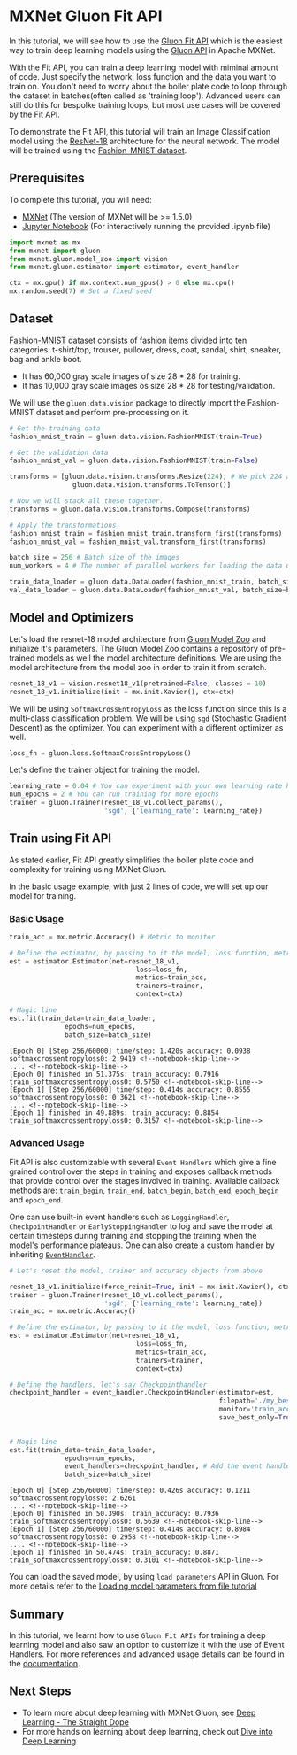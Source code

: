 <!--- Licensed to the Apache Software Foundation (ASF) under one -->
<!--- or more contributor license agreements.  See the NOTICE file -->
<!--- distributed with this work for additional information -->
<!--- regarding copyright ownership.  The ASF licenses this file -->
<!--- to you under the Apache License, Version 2.0 (the -->
<!--- "License"); you may not use this file except in compliance -->
<!--- with the License.  You may obtain a copy of the License at -->

<!---   http://www.apache.org/licenses/LICENSE-2.0 -->

<!--- Unless required by applicable law or agreed to in writing, -->
<!--- software distributed under the License is distributed on an -->
<!--- "AS IS" BASIS, WITHOUT WARRANTIES OR CONDITIONS OF ANY -->
<!--- KIND, either express or implied.  See the License for the -->
<!--- specific language governing permissions and limitations -->
<!--- under the License. -->


# MXNet Gluon Fit API

In this tutorial, we will see how to use the [Gluon Fit API](https://cwiki.apache.org/confluence/display/MXNET/Gluon+Fit+API+-+Tech+Design) which is the easiest way to train deep learning models using the [Gluon API](http://mxnet.incubator.apache.org/versions/master/gluon/index.html) in Apache MXNet. 

With the Fit API, you can train a deep learning model with miminal amount of code. Just specify the network, loss function and the data you want to train on. You don't need to worry about the boiler plate code to loop through the dataset in batches(often called as 'training loop'). Advanced users can still do this for bespolke training loops, but most use cases will be covered by the Fit API.

To demonstrate the Fit API, this tutorial will train an Image Classification model using the [ResNet-18](https://arxiv.org/abs/1512.03385) architecture for the neural network. The model will be trained using the [Fashion-MNIST dataset](https://research.zalando.com/welcome/mission/research-projects/fashion-mnist/). 


## Prerequisites

To complete this tutorial, you will need:

- [MXNet](https://mxnet.incubator.apache.org/install/#overview) (The version of MXNet will be >= 1.5.0)
- [Jupyter Notebook](https://jupyter.org/index.html) (For interactively running the provided .ipynb file)




```python
import mxnet as mx
from mxnet import gluon
from mxnet.gluon.model_zoo import vision
from mxnet.gluon.estimator import estimator, event_handler

ctx = mx.gpu() if mx.context.num_gpus() > 0 else mx.cpu()
mx.random.seed(7) # Set a fixed seed
```

## Dataset

[Fashion-MNIST](https://research.zalando.com/welcome/mission/research-projects/fashion-mnist/) dataset consists of fashion items divided into ten categories: t-shirt/top, trouser, pullover, dress, coat, sandal, shirt, sneaker, bag and ankle boot. 

- It has 60,000 gray scale images of size 28 * 28 for training.  
- It has 10,000 gray scale images os size 28 * 28 for testing/validation. 

We will use the ```gluon.data.vision``` package to directly import the Fashion-MNIST dataset and perform pre-processing on it.


```python
# Get the training data 
fashion_mnist_train = gluon.data.vision.FashionMNIST(train=True)

# Get the validation data
fashion_mnist_val = gluon.data.vision.FashionMNIST(train=False)
```


```python
transforms = [gluon.data.vision.transforms.Resize(224), # We pick 224 as the model we use takes an input of size 224.
                gluon.data.vision.transforms.ToTensor()]

# Now we will stack all these together.
transforms = gluon.data.vision.transforms.Compose(transforms)
```


```python
# Apply the transformations
fashion_mnist_train = fashion_mnist_train.transform_first(transforms)
fashion_mnist_val = fashion_mnist_val.transform_first(transforms)
```


```python
batch_size = 256 # Batch size of the images
num_workers = 4 # The number of parallel workers for loading the data using Data Loaders.

train_data_loader = gluon.data.DataLoader(fashion_mnist_train, batch_size=batch_size, shuffle=True, num_workers=num_workers)
val_data_loader = gluon.data.DataLoader(fashion_mnist_val, batch_size=batch_size, shuffle=False, num_workers=num_workers)
```

## Model and Optimizers

Let's load the resnet-18 model architecture from [Gluon Model Zoo](http://mxnet.apache.org/api/python/gluon/model_zoo.html) and initialize it's parameters. The Gluon Model Zoo contains a repository of pre-trained models as well the model architecture definitions. We are using the model architecture from the model zoo in order to train it from scratch.


```python
resnet_18_v1 = vision.resnet18_v1(pretrained=False, classes = 10)
resnet_18_v1.initialize(init = mx.init.Xavier(), ctx=ctx)
```

We will be using ```SoftmaxCrossEntropyLoss``` as the loss function since this is a multi-class classification problem. We will be using ```sgd``` (Stochastic Gradient Descent) as the optimizer. You can experiment with a different optimizer as well. 


```python
loss_fn = gluon.loss.SoftmaxCrossEntropyLoss()
```

Let's define the trainer object for training the model.

```python
learning_rate = 0.04 # You can experiment with your own learning rate here
num_epochs = 2 # You can run training for more epochs
trainer = gluon.Trainer(resnet_18_v1.collect_params(), 
                        'sgd', {'learning_rate': learning_rate})
```

## Train using Fit API

As stated earlier, Fit API greatly simplifies the boiler plate code and complexity for training using MXNet Gluon.

In the basic usage example, with just 2 lines of code, we will set up our model for training.

### Basic Usage


```python
train_acc = mx.metric.Accuracy() # Metric to monitor

# Define the estimator, by passing to it the model, loss function, metrics, trainer object and context
est = estimator.Estimator(net=resnet_18_v1, 
                                loss=loss_fn, 
                                metrics=train_acc, 
                                trainers=trainer, 
                                context=ctx)

# Magic line
est.fit(train_data=train_data_loader,
              epochs=num_epochs, 
              batch_size=batch_size)
```

    [Epoch 0] [Step 256/60000] time/step: 1.420s accuracy: 0.0938 softmaxcrossentropyloss0: 2.9419 <!--notebook-skip-line-->
    .... <!--notebook-skip-line-->
    [Epoch 0] finished in 51.375s: train_accuracy: 0.7916 train_softmaxcrossentropyloss0: 0.5750 <!--notebook-skip-line-->
    [Epoch 1] [Step 256/60000] time/step: 0.414s accuracy: 0.8555 softmaxcrossentropyloss0: 0.3621 <!--notebook-skip-line-->
    .... <!--notebook-skip-line-->
    [Epoch 1] finished in 49.889s: train_accuracy: 0.8854 train_softmaxcrossentropyloss0: 0.3157 <!--notebook-skip-line-->


### Advanced Usage

Fit API is also customizable with several `Event Handlers` which give a fine grained control over the steps in training and exposes callback methods that provide control over the stages involved in training. Available callback methods are: `train_begin`, `train_end`, `batch_begin`, `batch_end`, `epoch_begin` and `epoch_end`.

One can use built-in event handlers such as `LoggingHandler`, `CheckpointHandler` or `EarlyStoppingHandler` to log and save the model at certain timesteps during training and stopping the training when the model's performance plateaus. One can also create a custom handler by inheriting [`EventHandler`](https://github.com/apache/incubator-mxnet/blob/master/python/mxnet/gluon/estimator/event_handler.py#L31).


```python
# Let's reset the model, trainer and accuracy objects from above

resnet_18_v1.initialize(force_reinit=True, init = mx.init.Xavier(), ctx=ctx)
trainer = gluon.Trainer(resnet_18_v1.collect_params(), 
                        'sgd', {'learning_rate': learning_rate})
train_acc = mx.metric.Accuracy()

```


```python
# Define the estimator, by passing to it the model, loss function, metrics, trainer object and context
est = estimator.Estimator(net=resnet_18_v1,
                                loss=loss_fn,
                                metrics=train_acc,
                                trainers=trainer, 
                                context=ctx)

# Define the handlers, let's say Checkpointhandler
checkpoint_handler = event_handler.CheckpointHandler(estimator=est,
                                                     filepath='./my_best_model.params',
                                                     monitor='train_accuracy', # Monitors a metric
                                                     save_best_only=True) # Save the best model in terms of 
                                                                         # training accuracy

# Magic line
est.fit(train_data=train_data_loader,
              epochs=num_epochs,
              event_handlers=checkpoint_handler, # Add the event handlers
              batch_size=batch_size)
```

    [Epoch 0] [Step 256/60000] time/step: 0.426s accuracy: 0.1211 softmaxcrossentropyloss0: 2.6261 
    .... <!--notebook-skip-line-->
    [Epoch 0] finished in 50.390s: train_accuracy: 0.7936 train_softmaxcrossentropyloss0: 0.5639 <!--notebook-skip-line-->
    [Epoch 1] [Step 256/60000] time/step: 0.414s accuracy: 0.8984 softmaxcrossentropyloss0: 0.2958 <!--notebook-skip-line-->
    .... <!--notebook-skip-line-->
    [Epoch 1] finished in 50.474s: train_accuracy: 0.8871 train_softmaxcrossentropyloss0: 0.3101 <!--notebook-skip-line-->


You can load the saved model, by using ```load_parameters``` API in Gluon. For more details refer to the [Loading model parameters from file tutorial](http://mxnet.incubator.apache.org/versions/master/tutorials/gluon/save_load_params.html#saving-model-parameters-to-file)

## Summary

In this tutorial, we learnt how to use ```Gluon Fit APIs``` for training a deep learning model and also saw an option to customize it with the use of Event Handlers.
For more references and advanced usage details can be found in the [documentation](http://mxnet.apache.org/api/python/gluon/gluon.html).

## Next Steps 

- To learn more about deep learning with MXNet Gluon, see [Deep Learning - The Straight Dope](https://gluon.mxnet.io)
- For more hands on learning about deep learning, check out [Dive into Deep Learning](https://d2l.ai)

<!-- INSERT SOURCE DOWNLOAD BUTTONS -->
